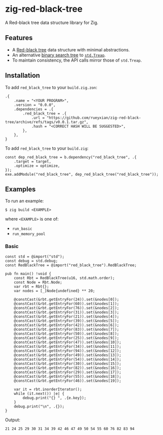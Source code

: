 # zig-red-black-tree
A Red-black tree data structure library for Zig.

## Features
- A [Red-black tree](https://en.wikipedia.org/wiki/Red-black_tree) data structure with minimal abstractions.
- An alternative [binary search tree](https://en.wikipedia.org/wiki/Binary_search_tree) to [`std.Treap`](https://ziglang.org/documentation/master/std/#A;std:Treap).
- To maintain consistency, the API calls mirror those of `std.Treap`.


## Installation


To add `red_black_tree` to your `build.zig.zon`:

```
.{
    .name = "<YOUR PROGRAM>",
    .version = "0.0.0",
    .dependencies = .{
        .red_black_tree = .{
            .url = "https://github.com/rueyxian/zig-red-black-tree/archive/refs/tags/v0.0.1.tar.gz",
            .hash = "<CORRECT HASH WILL BE SUGGESTED>",
        },
    },
}
```

To add `red_black_tree` to your `build.zig`:

```zig
const dep_red_black_tree = b.dependency("red_black_tree", .{
    .target = target,
    .optimize = optimize,
});
exe.addModule("red_black_tree", dep_red_black_tree("red_black_tree"));
```

## Examples


To run an example:

```
$ zig build <EXAMPLE>
```
where `<EXAMPLE>` is one of:

- `run_basic`
- `run_memory_pool`


### Basic

```zig
const std = @import("std");
const debug = std.debug;
const RedBlackTree = @import("red_black_tree").RedBlackTree;

pub fn main() !void {
    const Rbt = RedBlackTree(u16, std.math.order);
    const Node = Rbt.Node;
    var rbt = Rbt{};
    var nodes = [_]Node{undefined} ** 20;

    @constCast(&rbt.getEntryFor(24)).set(&nodes[0]);
    @constCast(&rbt.getEntryFor(60)).set(&nodes[1]);
    @constCast(&rbt.getEntryFor(76)).set(&nodes[2]);
    @constCast(&rbt.getEntryFor(31)).set(&nodes[3]);
    @constCast(&rbt.getEntryFor(21)).set(&nodes[4]);
    @constCast(&rbt.getEntryFor(39)).set(&nodes[5]);
    @constCast(&rbt.getEntryFor(42)).set(&nodes[6]);
    @constCast(&rbt.getEntryFor(83)).set(&nodes[7]);
    @constCast(&rbt.getEntryFor(50)).set(&nodes[8]);
    @constCast(&rbt.getEntryFor(25)).set(&nodes[9]);
    @constCast(&rbt.getEntryFor(47)).set(&nodes[10]);
    @constCast(&rbt.getEntryFor(34)).set(&nodes[11]);
    @constCast(&rbt.getEntryFor(94)).set(&nodes[12]);
    @constCast(&rbt.getEntryFor(49)).set(&nodes[13]);
    @constCast(&rbt.getEntryFor(54)).set(&nodes[14]);
    @constCast(&rbt.getEntryFor(30)).set(&nodes[15]);
    @constCast(&rbt.getEntryFor(82)).set(&nodes[16]);
    @constCast(&rbt.getEntryFor(29)).set(&nodes[17]);
    @constCast(&rbt.getEntryFor(55)).set(&nodes[18]);
    @constCast(&rbt.getEntryFor(46)).set(&nodes[19]);

    var it = rbt.inorderIterator();
    while (it.next()) |e| {
        debug.print("{} ", .{e.key});
    }
    debug.print("\n", .{});
}

```

Output:

```
21 24 25 29 30 31 34 39 42 46 47 49 50 54 55 60 76 82 83 94
```



